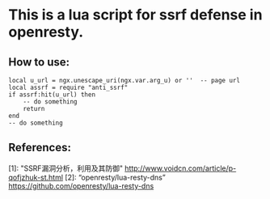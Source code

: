 This is a lua script for ssrf defense in openresty.
===

How to use:
---

```
local u_url = ngx.unescape_uri(ngx.var.arg_u) or ''  -- page url
local assrf = require "anti_ssrf"
if assrf:hit(u_url) then
    -- do something
    return
end
-- do something
```

References:
---

[1]: "SSRF漏洞分析，利用及其防御" http://www.voidcn.com/article/p-qofjzhuk-st.html
[2]: “openresty/lua-resty-dns” https://github.com/openresty/lua-resty-dns
